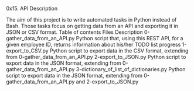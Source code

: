 0x15. API
Description

The aim of this project is to write automated tasks in Python instead of Bash. Those tasks focus on getting data from an API and exporting it in JSON or CSV format.
Table of contents
Files 	Description
0-gather_data_from_an_API.py 	Python script that, using this REST API, for a given employee ID, returns information about his/her TODO list progress
1-export_to_CSV.py 	Python script to export data in the CSV format, extending from 0-gather_data_from_an_API.py
2-export_to_JSON.py 	Python script to export data in the JSON format, extending from 0-gather_data_from_an_API.py
3-dictionary_of_list_of_dictionaries.py 	Python script to export data in the JSON format, extending from 0-gather_data_from_an_API.py and 2-export_to_JSON.py
